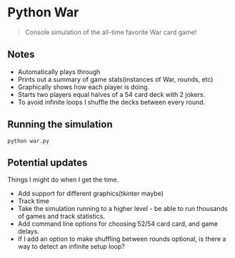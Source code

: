 Python War
===============
> Console simulation of the all-time favorite War card game!

## Notes
- Automatically plays through
- Prints out a summary of game stats(instances of War, rounds, etc)
- Graphically shows how each player is doing.
- Starts two players equal halves of a 54 card deck with 2 jokers.
- To avoid infinite loops I shuffle the decks between every round.

## Running the simulation
```
python war.py
```

## Potential updates
Things I might do when I get the time.

* Add support for different graphics(tkinter maybe) 
* Track time
* Take the simulation running to a higher level - be able to run thousands of games and
  track statistics.
* Add command line options for choosing 52/54 card card, and game delays.
* If I add an option to make shuffling between rounds optional, is there a way to detect an
  infinite setup loop?
